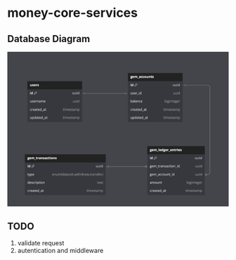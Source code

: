# money-core-services

## Database Diagram

![Database Diagram](./docs/dbdiagram.png)

## TODO

1. validate request
2. autentication and middleware

